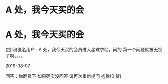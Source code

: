 # A 处，我今天买的会

# A 处，我今天买的会

(提问)匿名用户 : A 处，我今天买的会员进入星球求助，问的 第一个问题就被无视了啊。。。。

2019-08-07

回答：你翻看下 如果确实没回答 请再次重新提问 抱歉(0 赞)